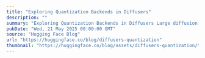 ```yaml
---
title: "Exploring Quantization Backends in Diffusers"
description: ""
summary: "Exploring Quantization Backends in Diffusers Large diffusion models like Flux (a flow-based text-to-..."
pubDate: "Wed, 21 May 2025 00:00:00 GMT"
source: "Hugging Face Blog"
url: "https://huggingface.co/blog/diffusers-quantization"
thumbnail: "https://huggingface.co/blog/assets/diffusers-quantization/thumbnail.png"
---
```


